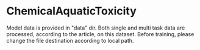 # ChemicalAquaticToxicity
Model data is provided in "data" dir. Both single and multi task data are processed, according to the article, on this dataset.
Before training, please change the file destination according to local path.

